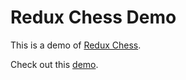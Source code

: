 # Redux Chess Demo

This is a demo of [Redux Chess](https://github.com/programarivm/redux-chess).

Check out this [demo](https://programarivm.github.io/demo-redux-chess).
